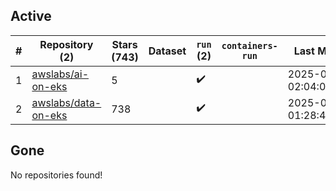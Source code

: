 ## Active
| # | Repository (2) | Stars (743) | Dataset | `run` (2) | `containers-run` | Last Modified |
| --- | --- | --- | --- | --- | --- | --- |
| 1 | [awslabs/ai-on-eks](https://github.com/awslabs/ai-on-eks) | 5 |  | :heavy_check_mark: |  | 2025-04-08 02:04:06+00:00 |
| 2 | [awslabs/data-on-eks](https://github.com/awslabs/data-on-eks) | 738 |  | :heavy_check_mark: |  | 2025-04-19 01:28:43+00:00 |

## Gone
No repositories found!
